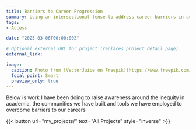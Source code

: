 ```yaml
---
title: Barriers to Career Progression
summary: Using an intersectional lense to address career barriers in academia
tags:
- Access

date: "2025-03-06T00:00:00Z"

# Optional external URL for project (replaces project detail page).
external_link: 

image:
  caption: Photo from [VectorJuice on Freepik](https://www.freepik.com/free-vector/diverse-people-group-professional-entrepreneurs-creative-business-team-adult-friends-young-confident-man-women-colleagues-standing-together_12146005.htm#fromView=search&page=2&position=22&uuid=9aed0387-a700-4e69-9de0-dc1c969838bb&query=intersectionality+)
  focal_point: Smart
  preview_only: true
---
```


Below is work I have been doing to raise awareness around the inequity in academia, the communities we have built and tools we have employed to overcome barriers to our careers

{{< button url="my_projects/" text="All Projects" style="inverse" >}}